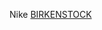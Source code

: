 Nike
 <a href="http://www.rishabhdentalclinic.com/jpshopoutlet.asp?cheap=jpshopfl/shoppingso123.html" title="BIRKENSTOCK">BIRKENSTOCK</a>